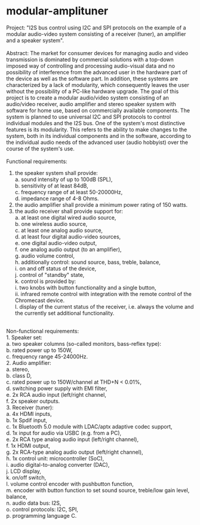 # modular-amplituner
Project: "I2S bus control using I2C and SPI protocols on the example of a modular audio-video system consisting of a receiver (tuner), an amplifier and a speaker system".<br>
<br>
Abstract: The market for consumer devices for managing audio and video transmission is dominated by commercial solutions with a top-down imposed way of controlling and processing audio-visual data and no possibility of interference from the advanced user in the hardware part of the device as well as the software part. In addition, these systems are characterized by a lack of modularity, which consequently leaves the user without the possibility of a PC-like hardware upgrade. The goal of this project is to create a modular audio/video system consisting of an audio/video receiver, audio amplifier and stereo speaker system with software for home use, based on commercially available components. The system is planned to use universal I2C and SPI protocols to control individual modules and the I2S bus. One of the system's most distinctive features is its modularity. This refers to the ability to make changes to the system, both in its individual components and in the software, according to the individual audio needs of the advanced user (audio hobbyist) over the course of the system's use.<br>
<br>
Functional requirements:<br>
  1.	the speaker system shall provide:<br>
    a.	sound intensity of up to 100dB (SPL),<br>
    b.	sensitivity of at least 84dB, <br>
    c.	frequency range of at least 50-20000Hz,<br>
    d.	impedance range of 4-8 Ohms. <br>
  2.	the audio amplifier shall provide a minimum power rating of 150 watts.<br>
  3.	the audio receiver shall provide support for:<br>
    a.	at least one digital wired audio source,<br>
    b.	one wireless audio source, <br>
    c.	at least one analog audio source,<br>
    d.	at least four digital audio-video sources, <br>
    e.	one digital audio-video output,<br>
    f.	one analog audio output (to an amplifier),<br>
    g.	audio volume control,<br>
    h.	additionally  control: sound source, bass, treble, balance,<br>
    i.	on and off status of the device,<br>
    j.	control of "standby" state,<br>
    k.	control is provided by:<br>
        i.	two knobs with button functionality and a single button,<br>
        ii.	infrared remote control with integration with the remote control of the Chromecast device.<br>
    l.	display of the current status of the receiver, i.e. always the volume and the currently set additional functionality. <br>
<br>
Non-functional requirements:<br>
  1.	Speaker set:<br>
      a.	two speaker columns (so-called monitors, bass-reflex type):<br>
      b.	rated power up to 150W,<br>
      c.	frequency range 45-24000Hz.<br>
  2.	Audio amplifier:<br>
      a.	stereo,<br>
      b.	class D,<br>
      c.	rated power up to 150W/channel at THD+N < 0.01%,<br>
      d.	switching power supply with EMI filter,<br>
      e.	2x RCA audio input (left/right channel,<br>
      f.	2x speaker outputs.<br>
  3.	Receiver (tuner):<br>
      a.	4x HDMI inputs,<br>
      b.	1x Spdif input,<br>
      c.	1x Bluetooth 5.0 module with LDAC/aptx adaptive codec support,<br>
      d.	1x input for audio via USBC (e.g. from a PC),<br>
      e.	2x RCA type analog audio input (left/right channel),<br>
      f.	1x HDMI output,<br>
      g.	2x RCA-type analog audio output (left/right channel),<br>
      h.	1x control unit: microcontroller (SoC),<br>
      i.	audio digital-to-analog converter (DAC),<br>
      j.	LCD display,<br>
      k.	on/off switch,<br>
      l.	volume control encoder with pushbutton function,<br>
      m.	encoder with button function to set sound source, treble/low gain level, balance,<br>
      n.	audio data bus: I2S,<br>
      o.	control protocols: I2C, SPI,<br>
      p.	programming language C.<br>
